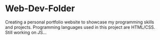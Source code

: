 # Web-Dev-Folder
Creating a personal portfolio website to showcase my programming skills and projects.
Programming languages used in this project are HTML/CSS.
Still working on JS...
